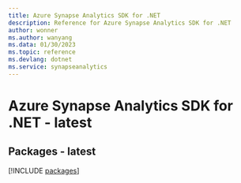 ```yaml
---
title: Azure Synapse Analytics SDK for .NET
description: Reference for Azure Synapse Analytics SDK for .NET
author: wonner
ms.author: wanyang
ms.data: 01/30/2023
ms.topic: reference
ms.devlang: dotnet
ms.service: synapseanalytics
---
```

# Azure Synapse Analytics SDK for .NET - latest
## Packages - latest
[!INCLUDE [packages](synapse-analytics-index.md)]